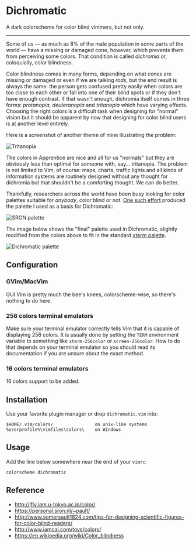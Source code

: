 # Dichromatic

A dark colorscheme for color blind vimmers, but not only.

---

Some of us — as much as 8% of the male population in some parts of the world — have a missing or damaged cone, however, which prevents them from perceiving some colors. That condition is called *dichromia* or, coloquially, color blindness.

Color blindness comes in many forms, depending on what cones are missing or damaged or even if we are talking *rods*, but the end result is always the same: the person gets confused pretty easily when colors are too close to each other or fall into one of their blind spots or if they don't have enough contrast. If that wasn't enough, dichromia itself comes in three forms: *protanopia*, *deuteranopia* and *tritanopia* which have varying effects. Choosing the right colors is a difficult task when designing for "normal" vision but it should be apparent by now that designing for color blind users is at another level entirely.

Here is a screenshot of another theme of mine illustrating the problem:

![Tritanopia](http://romainl.github.io/vim-dichromatic/images/apprentice-tritanopia.png)

The colors in Apprentice are nice and all for us "normals" but they are obviously less than optimal for someone with, say… tritanopia. The problem is not limited to Vim, of course: maps, charts, traffic lights and all kinds of information systems are routinely designed without any thought for dichromia but that shouldn't be a comforting thought. We can do better.

Thankfully, researchers across the world have been busy looking for color palettes suitable for *anybody*, color blind or not. [One such effort](https://personal.sron.nl/~pault/) produced the palette I used as a basis for Dichromatic:

![SRON palette](http://romainl.github.io/vim-dichromatic/images/sron-palette.png)

The image below shows the "final" palette used in Dichromatic, slightly modified from the colors above to fit in the standard [xterm palette](https://upload.wikimedia.org/wikipedia/en/1/15/Xterm_256color_chart.svg).

![Dichromatic palette](http://romainl.github.io/vim-dichromatic/images/palette.png)

## Configuration

### GVim/MacVim

GUI Vim is pretty much the bee's knees, colorscheme-wise, so there's nothing to do here.

### 256 colors terminal emulators

Make sure your terminal emulator correctly tells Vim that it is capable of displaying 256 colors. It is usually done by setting the `TERM` environment variable to something like `xterm-256color` or `screen-256color`. How to do that depends on your terminal emulator so you should read its documentation if you are unsure about the exact method.

### 16 colors terminal emulators

16 colors support to be added.

## Installation

Use your favorite plugin manager or drop `dichromatic.vim` into:

    $HOME/.vim/colors/                on unix-like systems
    %userprofile%\vimfiles\colors\    on Windows

## Usage

Add the line below somewhere near the end of your `vimrc`:

    colorscheme dichromatic

## Reference

* http://jfly.iam.u-tokyo.ac.jp/color/
* https://personal.sron.nl/~pault/
* http://www.somersault1824.com/tips-for-designing-scientific-figures-for-color-blind-readers/
* http://www.iamcal.com/toys/colors/
* https://en.wikipedia.org/wiki/Color_blindness
